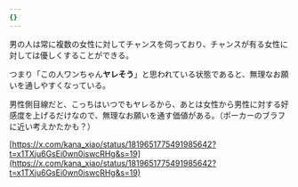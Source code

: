 ```yaml
---
{}
---
```

男の人は常に複数の女性に対してチャンスを伺っており、チャンスが有る女性に対しては優しくすることができる。

つまり「この人ワンちゃん**ヤレそう**」と思われている状態であると、無理なお願いを通しやすくなっている。

男性側目線だと、こっちはいつでもヤレるから、あとは女性から男性に対する好感度を上げるだけなので、無理なお願いを通す価値がある。（ポーカーのブラフに近い考えかたかも？）

  

  

[https://x.com/kana_xiao/status/1819651775491985642?t=x1TXju6GsEi0wn0iswcRHg&s=19](https://x.com/kana_xiao/status/1819651775491985642?t=x1TXju6GsEi0wn0iswcRHg&s=19)